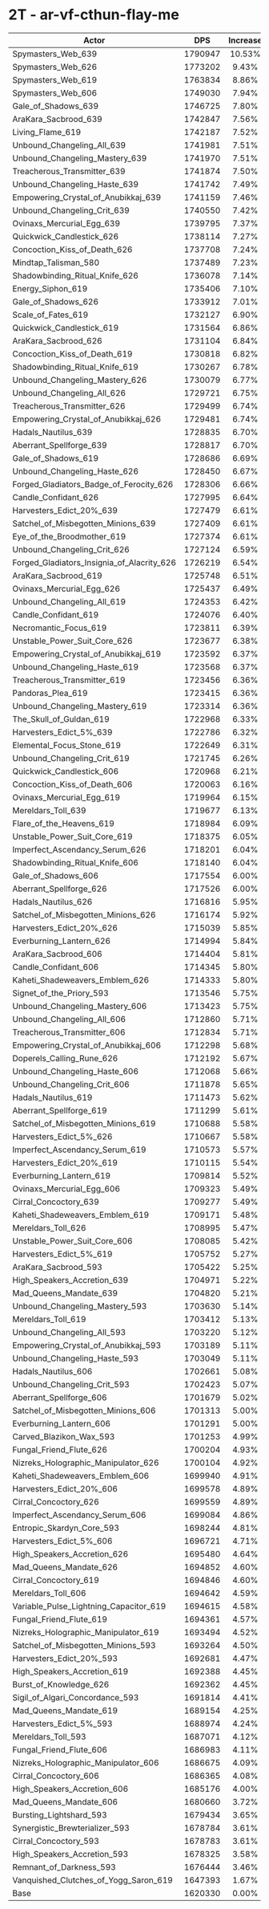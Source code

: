 # 2T - ar-vf-cthun-flay-me
| Actor | DPS | Increase |
|---|:---:|:---:|
|Spymasters_Web_639|1790947|10.53%|
|Spymasters_Web_626|1773202|9.43%|
|Spymasters_Web_619|1763834|8.86%|
|Spymasters_Web_606|1749030|7.94%|
|Gale_of_Shadows_639|1746725|7.80%|
|AraKara_Sacbrood_639|1742847|7.56%|
|Living_Flame_619|1742187|7.52%|
|Unbound_Changeling_All_639|1741981|7.51%|
|Unbound_Changeling_Mastery_639|1741970|7.51%|
|Treacherous_Transmitter_639|1741874|7.50%|
|Unbound_Changeling_Haste_639|1741742|7.49%|
|Empowering_Crystal_of_Anubikkaj_639|1741159|7.46%|
|Unbound_Changeling_Crit_639|1740550|7.42%|
|Ovinaxs_Mercurial_Egg_639|1739795|7.37%|
|Quickwick_Candlestick_626|1738114|7.27%|
|Concoction_Kiss_of_Death_626|1737708|7.24%|
|Mindtap_Talisman_580|1737489|7.23%|
|Shadowbinding_Ritual_Knife_626|1736078|7.14%|
|Energy_Siphon_619|1735406|7.10%|
|Gale_of_Shadows_626|1733912|7.01%|
|Scale_of_Fates_619|1732127|6.90%|
|Quickwick_Candlestick_619|1731564|6.86%|
|AraKara_Sacbrood_626|1731104|6.84%|
|Concoction_Kiss_of_Death_619|1730818|6.82%|
|Shadowbinding_Ritual_Knife_619|1730267|6.78%|
|Unbound_Changeling_Mastery_626|1730079|6.77%|
|Unbound_Changeling_All_626|1729721|6.75%|
|Treacherous_Transmitter_626|1729499|6.74%|
|Empowering_Crystal_of_Anubikkaj_626|1729481|6.74%|
|Hadals_Nautilus_639|1728835|6.70%|
|Aberrant_Spellforge_639|1728817|6.70%|
|Gale_of_Shadows_619|1728686|6.69%|
|Unbound_Changeling_Haste_626|1728450|6.67%|
|Forged_Gladiators_Badge_of_Ferocity_626|1728306|6.66%|
|Candle_Confidant_626|1727995|6.64%|
|Harvesters_Edict_20%_639|1727479|6.61%|
|Satchel_of_Misbegotten_Minions_639|1727409|6.61%|
|Eye_of_the_Broodmother_619|1727374|6.61%|
|Unbound_Changeling_Crit_626|1727124|6.59%|
|Forged_Gladiators_Insignia_of_Alacrity_626|1726219|6.54%|
|AraKara_Sacbrood_619|1725748|6.51%|
|Ovinaxs_Mercurial_Egg_626|1725437|6.49%|
|Unbound_Changeling_All_619|1724353|6.42%|
|Candle_Confidant_619|1724076|6.40%|
|Necromantic_Focus_619|1723811|6.39%|
|Unstable_Power_Suit_Core_626|1723677|6.38%|
|Empowering_Crystal_of_Anubikkaj_619|1723592|6.37%|
|Unbound_Changeling_Haste_619|1723568|6.37%|
|Treacherous_Transmitter_619|1723456|6.36%|
|Pandoras_Plea_619|1723415|6.36%|
|Unbound_Changeling_Mastery_619|1723314|6.36%|
|The_Skull_of_Guldan_619|1722968|6.33%|
|Harvesters_Edict_5%_639|1722786|6.32%|
|Elemental_Focus_Stone_619|1722649|6.31%|
|Unbound_Changeling_Crit_619|1721745|6.26%|
|Quickwick_Candlestick_606|1720968|6.21%|
|Concoction_Kiss_of_Death_606|1720063|6.16%|
|Ovinaxs_Mercurial_Egg_619|1719964|6.15%|
|Mereldars_Toll_639|1719677|6.13%|
|Flare_of_the_Heavens_619|1718984|6.09%|
|Unstable_Power_Suit_Core_619|1718375|6.05%|
|Imperfect_Ascendancy_Serum_626|1718201|6.04%|
|Shadowbinding_Ritual_Knife_606|1718140|6.04%|
|Gale_of_Shadows_606|1717554|6.00%|
|Aberrant_Spellforge_626|1717526|6.00%|
|Hadals_Nautilus_626|1716816|5.95%|
|Satchel_of_Misbegotten_Minions_626|1716174|5.92%|
|Harvesters_Edict_20%_626|1715039|5.85%|
|Everburning_Lantern_626|1714994|5.84%|
|AraKara_Sacbrood_606|1714404|5.81%|
|Candle_Confidant_606|1714345|5.80%|
|Kaheti_Shadeweavers_Emblem_626|1714333|5.80%|
|Signet_of_the_Priory_593|1713546|5.75%|
|Unbound_Changeling_Mastery_606|1713423|5.75%|
|Unbound_Changeling_All_606|1712860|5.71%|
|Treacherous_Transmitter_606|1712834|5.71%|
|Empowering_Crystal_of_Anubikkaj_606|1712298|5.68%|
|Doperels_Calling_Rune_626|1712192|5.67%|
|Unbound_Changeling_Haste_606|1712068|5.66%|
|Unbound_Changeling_Crit_606|1711878|5.65%|
|Hadals_Nautilus_619|1711473|5.62%|
|Aberrant_Spellforge_619|1711299|5.61%|
|Satchel_of_Misbegotten_Minions_619|1710688|5.58%|
|Harvesters_Edict_5%_626|1710667|5.58%|
|Imperfect_Ascendancy_Serum_619|1710573|5.57%|
|Harvesters_Edict_20%_619|1710115|5.54%|
|Everburning_Lantern_619|1709814|5.52%|
|Ovinaxs_Mercurial_Egg_606|1709323|5.49%|
|Cirral_Concoctory_639|1709277|5.49%|
|Kaheti_Shadeweavers_Emblem_619|1709171|5.48%|
|Mereldars_Toll_626|1708995|5.47%|
|Unstable_Power_Suit_Core_606|1708085|5.42%|
|Harvesters_Edict_5%_619|1705752|5.27%|
|AraKara_Sacbrood_593|1705422|5.25%|
|High_Speakers_Accretion_639|1704971|5.22%|
|Mad_Queens_Mandate_639|1704820|5.21%|
|Unbound_Changeling_Mastery_593|1703630|5.14%|
|Mereldars_Toll_619|1703412|5.13%|
|Unbound_Changeling_All_593|1703220|5.12%|
|Empowering_Crystal_of_Anubikkaj_593|1703189|5.11%|
|Unbound_Changeling_Haste_593|1703049|5.11%|
|Hadals_Nautilus_606|1702661|5.08%|
|Unbound_Changeling_Crit_593|1702423|5.07%|
|Aberrant_Spellforge_606|1701679|5.02%|
|Satchel_of_Misbegotten_Minions_606|1701313|5.00%|
|Everburning_Lantern_606|1701291|5.00%|
|Carved_Blazikon_Wax_593|1701253|4.99%|
|Fungal_Friend_Flute_626|1700204|4.93%|
|Nizreks_Holographic_Manipulator_626|1700104|4.92%|
|Kaheti_Shadeweavers_Emblem_606|1699940|4.91%|
|Harvesters_Edict_20%_606|1699578|4.89%|
|Cirral_Concoctory_626|1699559|4.89%|
|Imperfect_Ascendancy_Serum_606|1699084|4.86%|
|Entropic_Skardyn_Core_593|1698244|4.81%|
|Harvesters_Edict_5%_606|1696721|4.71%|
|High_Speakers_Accretion_626|1695480|4.64%|
|Mad_Queens_Mandate_626|1694852|4.60%|
|Cirral_Concoctory_619|1694846|4.60%|
|Mereldars_Toll_606|1694642|4.59%|
|Variable_Pulse_Lightning_Capacitor_619|1694615|4.58%|
|Fungal_Friend_Flute_619|1694361|4.57%|
|Nizreks_Holographic_Manipulator_619|1693494|4.52%|
|Satchel_of_Misbegotten_Minions_593|1693264|4.50%|
|Harvesters_Edict_20%_593|1692681|4.47%|
|High_Speakers_Accretion_619|1692388|4.45%|
|Burst_of_Knowledge_626|1692362|4.45%|
|Sigil_of_Algari_Concordance_593|1691814|4.41%|
|Mad_Queens_Mandate_619|1689154|4.25%|
|Harvesters_Edict_5%_593|1688974|4.24%|
|Mereldars_Toll_593|1687071|4.12%|
|Fungal_Friend_Flute_606|1686983|4.11%|
|Nizreks_Holographic_Manipulator_606|1686675|4.09%|
|Cirral_Concoctory_606|1686365|4.08%|
|High_Speakers_Accretion_606|1685176|4.00%|
|Mad_Queens_Mandate_606|1680660|3.72%|
|Bursting_Lightshard_593|1679434|3.65%|
|Synergistic_Brewterializer_593|1678784|3.61%|
|Cirral_Concoctory_593|1678783|3.61%|
|High_Speakers_Accretion_593|1678325|3.58%|
|Remnant_of_Darkness_593|1676444|3.46%|
|Vanquished_Clutches_of_Yogg_Saron_619|1647393|1.67%|
|Base|1620330|0.00%|
